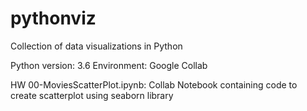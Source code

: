 # pythonviz
Collection of  data visualizations in Python

Python version: 3.6
Environment: Google Collab

HW 00-MoviesScatterPlot.ipynb: Collab Notebook containing code to create scatterplot using seaborn library
